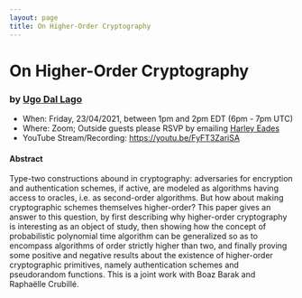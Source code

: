 ```yaml
---
layout: page
title: On Higher-Order Cryptography
---
```


On Higher-Order Cryptography
======
### by [Ugo Dal Lago](http://www.cs.unibo.it/~dallago/)

- When: Friday, 23/04/2021, between 1pm and 2pm EDT (6pm - 7pm UTC)
- Where: Zoom; Outside guests please RSVP by emailing <a href="mailto:harley.eades@gmail.com">Harley Eades</a>
- YouTube Stream/Recording: <https://youtu.be/FyFT3ZariSA>

#### Abstract

Type-two constructions abound in cryptography: adversaries for
encryption and authentication schemes, if active, are modeled as
algorithms having access to oracles, i.e. as second-order
algorithms. But how about making cryptographic schemes themselves
higher-order? This paper gives an answer to this question, by first
describing why higher-order cryptography is interesting as an object
of study, then showing how the concept of probabilistic polynomial
time algorithm can be generalized so as to encompass algorithms of
order strictly higher than two, and finally proving some positive and
negative results about the existence of higher-order cryptographic
primitives, namely authentication schemes and pseudorandom
functions. This is a joint work with Boaz Barak and Raphaëlle
Crubillé.
